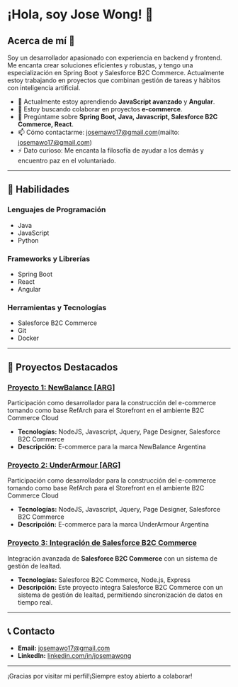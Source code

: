 # ¡Hola, soy Jose Wong! 👋

## Acerca de mí 🚀

Soy un desarrollador apasionado con experiencia en backend y frontend. Me encanta crear soluciones eficientes y robustas, y tengo una especialización en Spring Boot y Salesforce B2C Commerce. Actualmente estoy trabajando en proyectos que combinan gestión de tareas y hábitos con inteligencia artificial.

- 🌱 Actualmente estoy aprendiendo **JavaScript avanzado** y **Angular**.
- 👯 Estoy buscando colaborar en proyectos **e-commerce**.
- 💬 Pregúntame sobre **Spring Boot, Java, Javascript, Salesforce B2C Commerce, React**.
- 📫 Cómo contactarme: josemawo17@gmail.com(mailto: josemawo17@gmail.com)
- ⚡ Dato curioso: Me encanta la filosofía de ayudar a los demás y encuentro paz en el voluntariado.

---

## 🚀 Habilidades

### Lenguajes de Programación

- Java
- JavaScript
- Python

### Frameworks y Librerías

- Spring Boot
- React
- Angular

### Herramientas y Tecnologías

- Salesforce B2C Commerce
- Git
- Docker

---

## 📂 Proyectos Destacados

### [Proyecto 1: NewBalance [ARG] ](https://www.newbalance.com.ar/)

Participación como desarrollador para la construcción del e-commerce tomando como base RefArch para el Storefront en el ambiente B2C Commerce Cloud

- **Tecnologías:** NodeJS, Javascript, Jquery, Page Designer, Salesforce B2C Commerce
- **Descripción:** E-commerce para la marca NewBalance Argentina

### [Proyecto 2: UnderArmour [ARG] ](https://www.underarmour.com.ar/)

Participación como desarrollador para la construcción del e-commerce tomando como base RefArch para el Storefront en el ambiente B2C Commerce Cloud

- **Tecnologías:** NodeJS, Javascript, Jquery, Page Designer, Salesforce B2C Commerce
- **Descripción:** E-commerce para la marca UnderArmour Argentina


### [Proyecto 3: Integración de Salesforce B2C Commerce](https://github.com/tuusuario/proyecto3)

Integración avanzada de **Salesforce B2C Commerce** con un sistema de gestión de lealtad.

- **Tecnologías:** Salesforce B2C Commerce, Node.js, Express
- **Descripción:** Este proyecto integra Salesforce B2C Commerce con un sistema de gestión de lealtad, permitiendo sincronización de datos en tiempo real.

---

## 📞 Contacto

- **Email:** [josemawo17@gmail.com](josemawo17@gmail.com)
- **LinkedIn:** [linkedin.com/in/josemawong](https://www.linkedin.com/in/josemawong/)

---

¡Gracias por visitar mi perfil!¡Siempre estoy abierto a colaborar!
